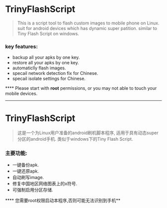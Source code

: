 # TrinyFlashScript

> This is a script tool to flash custom images to mobile phone on Linux.
> suit for android devices which has dynamic super patition.
> similar to Tiny Flash Script on windows.

### key features:
- backup all your apks by one key.
- restore all your apks by one key.
- automaticlly flash images.
- specail network detection fix for Chinese.
- specail isolate settings for Chinese.

**** Please start with **root** permissions, or you may not able to touch your mobile devices.

-----------------

# TrinyFlashScript

> 这是一个为Linux用户准备的android刷机脚本程序, 适用于具有动态super分区的android手机.
> 类似于windows下的Tiny Flash Script.

### 主要功能:
- 一键备份apk.
- 一键还原apk.
- 自动刷写image.
- 修复中国地区网络图表上的x符号.
- 可强制启用分区存储.
  
**** 您需要root权限启动本程序,否则可能无法识别到手机**
